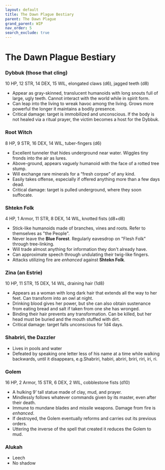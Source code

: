 ```yaml
---
layout: default
title: The Dawn Plague Bestiary
parent: The Dawn Plague
grand_parent: WIP
nav_order: 5
search_exclude: true
---
```


# The Dawn Plague Bestiary

### Dybbuk (those that cling)
10 HP,  12 STR, 14 DEX, 15 WIL, elongated claws (d6), jagged teeth (d8)
- Appear as gray-skinned, translucent humanoids with long snouts full of large, ugly teeth. Cannot interact with the world while in spirit form.
- Can leap into the living to wreak havoc among the living. Grows more powerful the longer it maintains a bodily presence.
- Critical damage: target is immobilized and unconscious. If the body is not healed via a ritual prayer, the victim becomes a host for the Dybbuk.

### Root Witch
8 HP, 9 STR, 16 DEX, 14 WIL, tuber-fingers (d6)
- Excellent tunneler that hides underground near water. Wiggles tiny fronds into the air as lures.
- Above-ground, appears vaguely humanoid with the face of a rotted tree stump.
- Will exchange rare minerals for a “fresh corpse” of any kind.
- Easily takes offense, especially if offered anything more than a few days dead.
- Critical damage: target is pulled underground, where they soon suffocate.

### Shtekn Folk
4 HP, 1 Armor, 11 STR, 8 DEX, 14 WIL, knotted fists (d8+d8)
- Stick-like humanoids made of branches, vines and roots. Refer to themselves as "the People".
- Never leave the **Blue Forest**. Regularly eavesdrop on "Flesh Folk" through tree-linking.
- Will trade almost anything for information they don't already have.
- Can approximate speech through undulating their twig-like fingers.
- Attacks utilizing fire are _enhanced_ against **Shtekn Folk**.

### Zina (an Estrie)
10 HP, 11 STR, 15 DEX, 14 WIL, draining hair (1d8)
- Appears as a woman with long dark hair that extends all the way to her feet. Can transform into an owl at night.
- Drinking blood gives her power, but she can also obtain sustenance from eating bread and salt if taken from one she has wronged.
- Binding their hair prevents any transformation. Can be killed, but her head must be buried and the mouth stuffed with dirt.  
- Critical damage: target falls unconscious for 1d4 days.

### Shabriri, the Dazzler
- Lives in pools and water
- Defeated by speaking one letter less of his name at a time while walking backwards, until it disappears, e.g.Shabriri, habiri, abriri, briri, riri, iri, ri.

### Golem
16 HP, 2 Armor, 15 STR, 6 DEX, 2 WIL, cobblestone fists (d10)
- A hulking 9’ tall statue made of clay, mud, and prayer.
- Mindlessly follows whatever commands given by its master, even after their death.
- Immune to mundane blades and missile weapons. Damage from fire is _enhanced_.
- If destroyed, the Golem eventually reforms and carries out its previous orders.
- Uttering the inverse of the spell that created it reduces the Golem to mud.

### Alukah
- Leech
- No shadow
